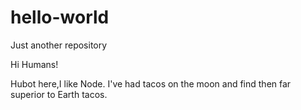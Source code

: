 # hello-world

Just another repository

Hi Humans!

Hubot here,I like Node.
I've had tacos on the moon and find then far superior to Earth tacos.

